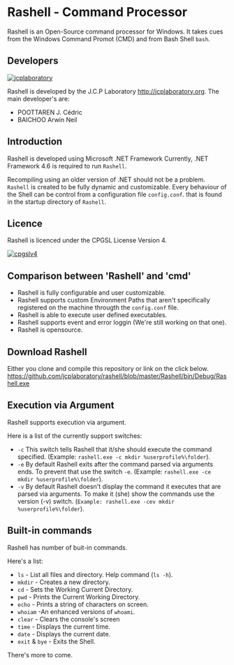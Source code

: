 # Rashell - Command Processor
Rashell is an Open-Source command processor for Windows.
It takes cues from the Windows Command Promot (CMD) and from Bash Shell <code>bash</code>.

Developers
--------------------------------------------
[![jcplaboratory](https://www.jcplaboratory.org/wp-content/uploads/2016/08/nav-banner_ra_large.png?w=250)](http://jcplaboratory.org)

Rashell is developed by the J.C.P Laboratory <http://jcplaboratory.org>.
The main developer's are:

* POOTTAREN J. Cédric
* BAICHOO Arwin Neil

Introduction
--------------------------------------------

Rashell is developed using Microsoft .NET Framework
Currently, .NET Framework 4.6 is required to run <code>Rashell</code>.

Recompiling using an older version of .NET should not be a problem.
<code>Rashell</code> is created to be fully dynamic and customizable.
Every behaviour of the Shell can be control from a configuration file <code>config.conf</code>. 
that is found in the startup directory of <code>Rashell</code>.


Licence
--------------------------------------------

Rashell is licenced under the CPGSL License Version 4.

[![cpgslv4](https://i0.wp.com/www.jcplaboratory.org/wp-content/uploads/2016/08/CPGSL-V4-400x.png?w=100)](https://www.jcplaboratory.org/products/cpgsl-version-4/)

Comparison between 'Rashell' and 'cmd'
--------------------------------------------

* Rashell is fully configurable and user customizable.
* Rashell supports custom Environment Paths that aren't specifically registered on the machine througth the <code>config.conf</code> file.
* Rashell is able to execute user defined executables.
* Rashell supports event and error loggin (We're still working on that one).
* Rashell is opensource.

Download Rashell
--------------------------------------------

Either you clone and compile this repository or link on the click below.
https://github.com/jcplaboratory/rashell/blob/master/Rashell/bin/Debug/Rashell.exe

Execution via Argument
--------------------------------------------
Rashell supports execution via argument.

Here is a list of the currently support switches:

* `-c` This switch tells Rashell that it/she should execute the command specified. (Example: `rashell.exe -c mkdir %userprofile%\folder`).
* `-e` By default Rashell exits after the command parsed via arguments ends. To prevent that use the switch `-e`. (Example: `rashell.exe -ce mkdir %userprofile%\folder`).
* `-v` By default Rashell doesn't display the command it executes that are parsed via arguments. To make it (she) show the commands use the version (-v) switch. (`Example: rashell.exe -cev mkdir %userprofile%\folder`).

Built-in commands
--------------------------------------------

Rashell has number of buit-in commands.

Here's a list:

* `ls` - List all files and directory. Help command (`ls -h`).
* `mkdir` - Creates a new directory.
* `cd` - Sets the Working Current Directory.
* `pwd` - Prints the Current Working Directory.
* `echo` - Prints a string of characters on screen.
* `whoiam` -An enhanced versions of `whoami`.
* `clear` - Clears the console's screen
* `time` - Displays the current time.
* `date` - Displays the current date.
* `exit` & `bye` - Exits the Shell.

There's more to come.



